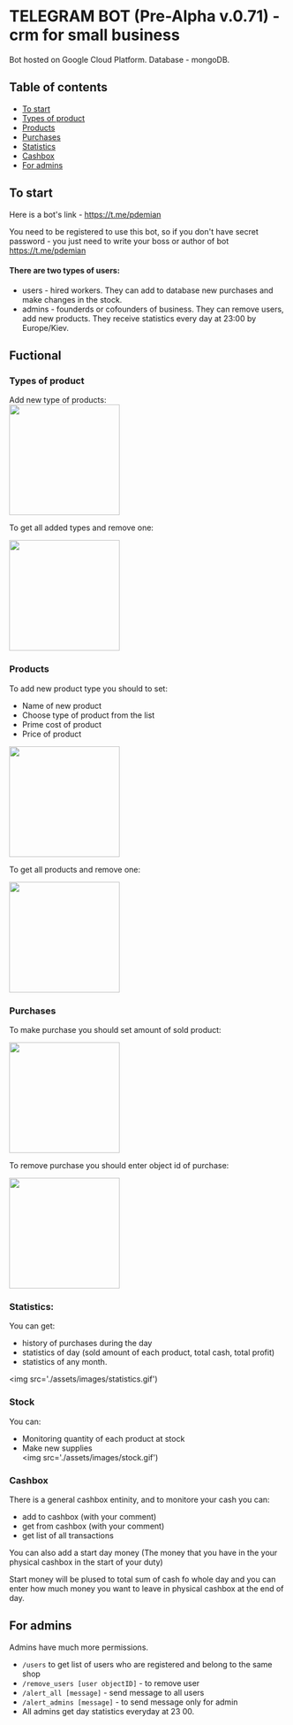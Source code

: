 # TELEGRAM BOT (Pre-Alpha v.0.71) - crm for small business

Bot hosted on Google Cloud Platform. Database - mongoDB.

## Table of contents
* [To start](#to-start)
* [Types of product](#types-of-product)
* [Products](#products)
* [Purchases](#purchases)
* [Statistics](#statistics)
* [Cashbox](#cashbox)
* [For admins](#for-admins)

## To start
Here is a bot's link - https://t.me/pdemian

You need to be registered to use this bot, so if you don't have secret password - you just need to write your boss or author of bot https://t.me/pdemian

#### There are two types of users:
* users - hired workers. They can add to database new purchases and make changes in the stock.
* admins - founderds or cofounders of business. They can remove users, add new products. They receive statistics every day at 23:00 by Europe/Kiev.

## Fuctional

### Types of product
Add new type of products:  
<img src='./assets/images/add_type.gif' width="200">
  
To get all added types and remove one:  

<img src='./assets/images/remove_type.gif' width="200">   

### Products
To add new product type you should to set:
* Name of new product
* Choose type of product from the list
* Prime cost of product
* Price of product  
<img src='./assets/images/create_product.gif' width="200">   
  
To get all products and remove one:  
  
<img src='./assets/images/remove_product.gif' width="200">   

### Purchases
To make purchase you should set amount of sold product:  
  
<img src='./assets/images/make_purchase.gif' width="200">   

To remove purchase you should enter object id of purchase:  
  
<img src='./assets/images/remove_purchase.gif' width="200">   

### Statistics:
You can get:
* history of purchases during the day
* statistics of day (sold amount of each product, total cash, total profit)
* statistics of any month.  
  
<img src='./assets/images/statistics.gif')  
 
### Stock
You can:
* Monitoring quantity of each product at stock
* Make new supplies  
<img src='./assets/images/stock.gif')  

### Cashbox
There is a general cashbox entinity, and to monitore your cash you can:
* add to cashbox (with your comment)
* get from cashbox (with your comment)
* get list of all transactions

You can also add a start day money (The money that you have in the your physical cashbox in the start of your duty)

Start money will be plused to total sum of cash fo whole day and you can enter how much money you want to leave in physical cashbox at the end of day.  

## For admins

Admins have much more permissions.
* `/users` to get list of users who are registered and belong to the same shop
* `/remove_users [user objectID]` - to remove user
* `/alert_all [message]` - send message to all users
* `/alert_admins [message]` - to send message only for admin
* All admins get day statistics everyday at 23 00.
